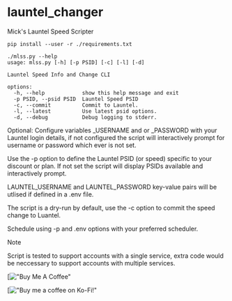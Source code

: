 # launtel_changer
Mick's Launtel Speed Scripter

````
pip install --user -r ./requirements.txt
````

````
./mlss.py --help
usage: mlss.py [-h] [-p PSID] [-c] [-l] [-d]

Launtel Speed Info and Change CLI

options:
  -h, --help            show this help message and exit
  -p PSID, --psid PSID  Launtel Speed PSID
  -c, --commit          Commit to Launtel.
  -l, --latest          Use latest psid options.
  -d, --debug           Debug logging to stderr.
````

Optional: Configure variables _USERNAME and or _PASSWORD with your Launtel login details, if not configured the script will interactively prompt for username or password which ever is not set. 

Use the -p option to define the Launtel PSID (or speed) specific to your discount or plan. If not set the script will display PSIDs available and interactively prompt.

LAUNTEL_USERNAME and LAUNTEL_PASSWORD key-value pairs will be utlised if defined in a .env file.

The script is a dry-run by default, use the -c option to commit the speed change to Luantel. 

Schedule using -p and .env options with your preferred scheduler.

> [!Note]
> Script is tested to support accounts with a single service, extra code would be neccessary to support accounts with multiple services.

[!["Buy Me A Coffee"](https://www.buymeacoffee.com/mkorourke)

[!["Buy me a coffee on Ko-Fi!"](https://ko-fi.com/mkorourke)
